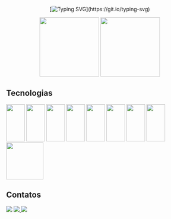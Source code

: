 <div align="center">

[![Typing SVG](https://readme-typing-svg.demolab.com?font=Fira+Code&duration=4000&pause=1000&color=dracula&background=DF4DFF00&center=true&vCenter=true&width=500&height=100&lines=Hello+programmer%2C+welcome+to+my+profile!)](https://git.io/typing-svg)

</div>

<div align="center">

 <img height="160em" src="https://github-readme-stats.vercel.app/api?username=Diogo-Javax888&show_icons=true&theme=dracula&include_all_commits=true&count_private=true"/>
 <img height="160em" src="https://github-readme-stats.vercel.app/api/top-langs/?username=Diogo-Javax888&layout=compact&langs_count=7&theme=dracula"/>

</div>

## Tecnologias

<div>
<img width="50em" height="100em" src="https://cdn.jsdelivr.net/gh/devicons/devicon/icons/html5/html5-original.svg" />
<img width="50em" height="100em" src="https://cdn.jsdelivr.net/gh/devicons/devicon/icons/css3/css3-original.svg" />
<img width="50em" height="100em" src="https://cdn.jsdelivr.net/gh/devicons/devicon/icons/javascript/javascript-original.svg" />
<img width="50em" height="100em" src="https://cdn.jsdelivr.net/gh/devicons/devicon/icons/mysql/mysql-original.svg" />
<img width="50em" height="100em" src="https://cdn.jsdelivr.net/gh/devicons/devicon/icons/java/java-original.svg" />
<img width="50em" height="100em" src="https://cdn.jsdelivr.net/gh/devicons/devicon/icons/csharp/csharp-original.svg" />
<img width="50em" height="100em" src="https://cdn.jsdelivr.net/gh/devicons/devicon/icons/php/php-original.svg" />
<img width="50em" height="100em" src="https://cdn.jsdelivr.net/gh/devicons/devicon/icons/androidstudio/androidstudio-original.svg" />
<img width="100em" height="100em" src="https://fiverr-res.cloudinary.com/images/t_main1,q_auto,f_auto,q_auto,f_auto/attachments/delivery/asset/7ec6640a07237e091f3fe6a946e41373-1647549880/philippegend%2010x%20animated/create-professional-pixel-art-illustrations-and-animations.gif" />
</div>

## 

## Contatos
<div>
<a href="https://github.com/Diogo-Javax888" target="_blank"><img src="https://img.shields.io/badge/GitHub-100000?style=for-the-badge&logo=github&logoColor=white" /></a>
<a href="https://www.linkedin.com/in/diogodesouzabarbosa/" target="_blank"><img src="https://img.shields.io/badge/LinkedIn-0077B5?style=for-the-badge&logo=linkedin&logoColor=white" />
<a href="mailto:diogosouzabarbosa09@gmail.com" target="_blank"><img src="https://img.shields.io/badge/-Gmail-%23333?style=for-the-badge&logo=gmail&logoColor=white" />
</a>
</div>
